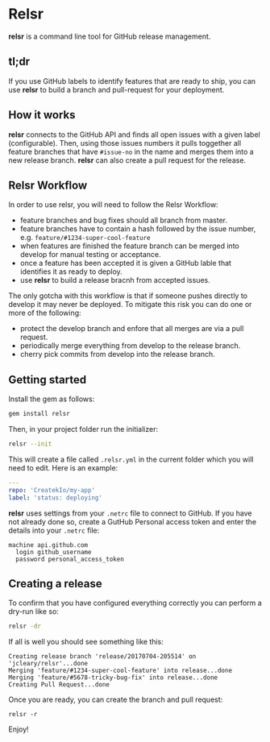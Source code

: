 # Relsr

**relsr** is a command line tool for GitHub release management. 

## tl;dr
If you use GitHub labels to identify features that are ready to ship, you can use **relsr** to build a branch and pull-request for your deployment.

## How it works
**relsr** connects to the GitHub API and finds all open issues with a given label (configurable). Then, using those issues numbers it pulls toggether all 
feature branches that have `#issue-no` in the name and merges them into a new release branch. **relsr** can also create a pull request for the release.


## Relsr Workflow
In order to use relsr, you will need to follow the Relsr Workflow:

- feature branches and bug fixes should all branch from master.
- feature branches have to contain a hash followed by the issue number, e.g. `feature/#1234-super-cool-feature`
- when features are finished the feature branch can be merged into develop for manual testing or acceptance.
- once a feature has been accepted it is given a GitHub lable that identifies it as ready to deploy.
- use **relsr** to build a release bracnh from accepted issues.

The only gotcha with this workflow is that if someone pushes directly to develop it may never be deployed. 
To mitigate this risk you can do one or more of the following:
- protect the develop branch and enfore that all merges are via a pull request.
- periodically merge everything from develop to the release branch.
- cherry pick commits from develop into the release branch.

## Getting started
Install the gem as follows:
```bash
gem install relsr
```

Then, in your project folder run the initializer:
```bash
relsr --init
```

This will create a file called `.relsr.yml` in the current folder which you will need to edit. Here is an example:
```yaml
---
repo: 'CreatekIo/my-app'
label: 'status: deploying'
```

**relsr** uses settings from your `.netrc` file to connect to GitHub. If you have not already done so, create a GutHub Personal access token and enter the details into your `.netrc` file:
```
machine api.github.com
  login github_username
  password personal_access_token
```
## Creating a release
To confirm that you have configured everything correctly you can perform a dry-run like so:
```bash
relsr -dr
```

If all is well you should see something like this:
```
Creating release branch 'release/20170704-205514' on 'jcleary/relsr'...done
Merging 'feature/#1234-super-cool-feature' into release...done
Merging 'feature/#5678-tricky-bug-fix' into release...done
Creating Pull Request...done
``` 

Once you are ready, you can create the branch and pull request:
```
relsr -r
```

Enjoy!



